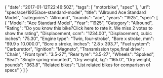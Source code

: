 {
    "date": "2017-01-12T22:46:50Z",
    "tags": [
        "motorbike",
        "spec"
    ],
    "url": "spec\/ace\/1925\/ace-standard-model",
    "title": "Allround Ace Standard Model",
    "categories": "Allround",
    "brands": "ace",
    "years": "1925",
    "spec": [
        {
            "Model": "Ace Standard Model",
            "Year": "1925",
            "Category": "Allround",
            "Rating": "Do you know this bike?Click here to rate it. We miss 2 votes to show the rating",
            "Displacement, ccm": "1234.00",
            "Displacement, cubic inches": "75.30",
            "Engine type": "Twin, four-stroke",
            "Bore x stroke, mm": "69.9 x 10.000.0",
            "Bore x stroke, inches": "2.8 x 393.7",
            "Fuel system": "Carburettor",
            "Ignition": "Magneto",
            "Transmission type,final drive": "Chain",
            "Front tyre": "3.5-27",
            "Rear tyre": "3.5-27",
            "Wheels": "Spoked",
            "Seat": "Single spring-mounted",
            "Dry weight, kg": "165.0",
            "Dry weight, pounds": "363.8",
            "Related bikes": "List related bikes for comparison of specs"
        }
    ]
}